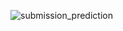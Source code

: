 ![submission_prediction](https://user-images.githubusercontent.com/86187568/126071750-66ee790e-8084-4ddb-b07f-5f24b9e46c4a.jpg)

